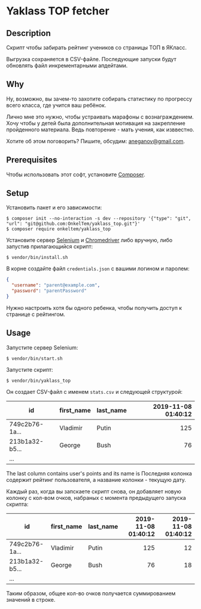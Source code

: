 # Yaklass TOP fetcher

## Description

Скрипт чтобы забирать рейтинг учеников со страницы ТОП в ЯКласс.

Выгрузка сохраняется в CSV-файле. Последующие запуски будут обновлять файл инкрементарными апдейтами.

## Why

Ну, возможно, вы зачем-то захотите собирать статистику по прогрессу всего класса, 
где учится ваш ребёнок.

Лично мне это нужно, чтобы устраивать марафоны с вознаграждением. Хочу чтобы 
у детей была дополнительная мотивация на закрепление пройденного материала. 
Ведь повторение - мать учения, как изввестно. 

Хотите об этом поговорить? Пишите, обсудим: aneganov@gmail.com. 
 

## Prerequisites

Чтобы использовать этот софт, установите [Composer](https://getcomposer.org/).

## Setup

Установить пакет и его зависимости:

```
$ composer init --no-interaction -s dev --repository '{"type": "git", "url": "git@github.com:OnkelTem/yaklass_top.git"}'
$ composer require onkeltem/yaklass_top
```

Установите сервер [Selenium](http://selenium-release.storage.googleapis.com/index.html) 
и [Chromedriver](https://sites.google.com/a/chromium.org/chromedriver/downloads) либо вручную, 
либо запустив прилагающийся скрипт: 

```
$ vendor/bin/install.sh
```

В корне создайте файл `credentials.json` с вашими логином и паролем:

```json
{
  "username": "parent@example.com",
  "password": "parentPassword"
}
```

Нужно настроить хотя бы одного ребенка, чтобы получить доступ к странице с рейтингом. 

## Usage

Запустите сервер Selenium:

```
$ vendor/bin/start.sh
```

Запустите скрипт:

```
$ vendor/bin/yaklass_top
```

Он создает CSV-файл с именем `stats.csv` и следующей структурой:

| id | first_name | last_name | 2019-11-08 01:40:12 |
|----|------------|-----------|--------------------:|
| 749c2b76-1a... | Vladimir | Putin | 125 | 
| 213b1a32-b5... | George | Bush | 76 | 
| ... | 

The last column contains user's points and its name is
Последняя колонка содержит рейтинг пользователя, а название колонки - текущую дату.

Каждый раз, когда вы запскаете скрипт снова, он добавляет новую колонку
с кол-вом очков, набраных с момента предыдущего запуска скрипта:

| id | first_name | last_name | 2019-11-08 01:40:12 | 2019-11-08 01:40:12 |
|----|------------|-----------|--------------------:|--------------------:|
| 749c2b76-1a... | Vladimir | Putin | 125 | 12 |
| 213b1a32-b5... | George | Bush | 76 | 18 |
| ... | 

Таким образом, общее кол-во очков получается суммированием значений в строке. 
